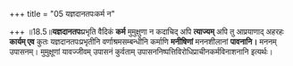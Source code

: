 +++
title = "05 यज्ञदानतपःकर्म न"

+++
॥18.5॥**यज्ञदानतपः**प्रभृति वैदिकं **कर्म** मुमुक्षुणा न कदाचिद् अपि
**त्याज्यम्** अपि तु आप्रयाणाद् अहरहः **कार्यम् एव** कुतः
यज्ञदानतपःप्रभृतीनि वर्णाश्रमसम्बन्धीनि कर्माणि **मनीषिणां** मननशीलानां
**पावनानि।** मननम् उपासनम्। मुमुक्षूणां यावज्जीवम् उपासनं कुर्वताम्
उपासननिष्पत्तिविरोधिप्राचीनकर्मविनाशनानि इत्यर्थः।
